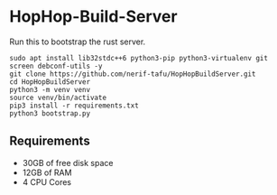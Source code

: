 # HopHop-Build-Server

Run this to bootstrap the rust server.
```
sudo apt install lib32stdc++6 python3-pip python3-virtualenv git screen debconf-utils -y
git clone https://github.com/nerif-tafu/HopHopBuildServer.git
cd HopHopBuildServer
python3 -m venv venv
source venv/bin/activate
pip3 install -r requirements.txt
python3 bootstrap.py
```

## Requirements
- 30GB of free disk space
- 12GB of RAM
- 4 CPU Cores